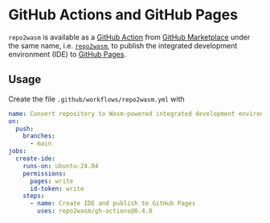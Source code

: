 # GitHub Actions and GitHub Pages

`repo2wasm` is available as a [GitHub Action](https://docs.github.com/en/actions) from [GitHub Marketplace](https://github.com/marketplace) under the same name, i.e. [`repo2wasm`](https://github.com/marketplace/actions/repo2wasm), to publish the integrated development environment (IDE) to [GitHub Pages](https://docs.github.com/en/pages).

## Usage

Create the file `.github/workflows/repo2wasm.yml` with

```yaml
name: Convert repository to Wasm-powered integrated development environment
on:
  push:
    branches:
      - main
jobs:
  create-ide:
    runs-on: ubuntu-24.04
    permissions:
      pages: write
      id-token: write
    steps:
      - name: Create IDE and publish to GitHub Pages
        uses: repo2wasm/gh-actions@0.4.0
```
